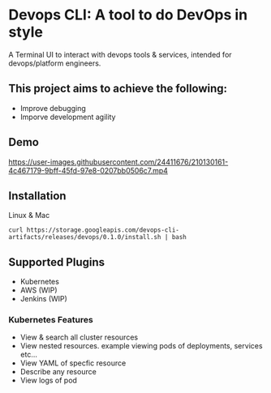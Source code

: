 # Devops CLI: A tool to do DevOps in style

A Terminal UI to interact with devops tools & services, intended for devops/platform engineers.

## This project aims to achieve the following:
- Improve debugging
- Imporve development agility


## Demo

https://user-images.githubusercontent.com/24411676/210130161-4c467179-9bff-45fd-97e8-0207bb0506c7.mp4



## Installation
Linux & Mac

`curl https://storage.googleapis.com/devops-cli-artifacts/releases/devops/0.1.0/install.sh | bash`

## Supported Plugins
- Kubernetes
- AWS (WIP)
- Jenkins (WIP)

### Kubernetes Features
- View & search all cluster resources
- View nested resources. example viewing pods of deployments, services etc...
- View YAML of specfic resource
- Describe any resource
- View logs of pod
